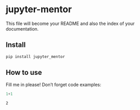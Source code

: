 # jupyter-mentor

<!-- WARNING: THIS FILE WAS AUTOGENERATED! DO NOT EDIT! -->

This file will become your README and also the index of your
documentation.

## Install

``` sh
pip install jupyter_mentor
```

## How to use

Fill me in please! Don’t forget code examples:

``` python
1+1
```

    2
